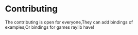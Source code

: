 # Contributing

The contributing is open for everyone,They can add bindings of examples,Or bindings for games raylib have!

